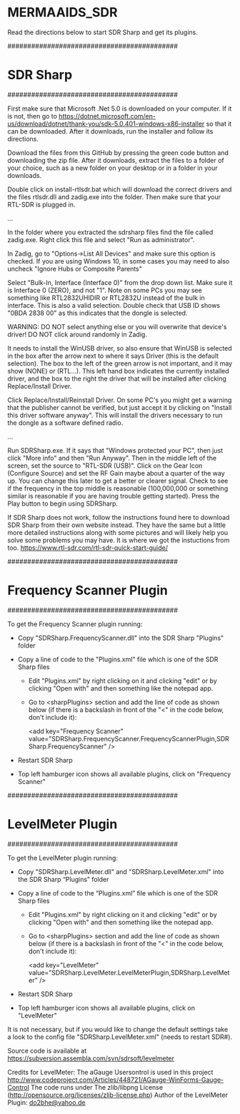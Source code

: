 # MERMAAIDS_SDR

Read the directions below to start SDR Sharp and get its plugins. 

###########################################
# SDR Sharp
###########################################

First make sure that Microsoft .Net 5.0 is downloaded on your computer. If it is not, then go to https://dotnet.microsoft.com/en-us/download/dotnet/thank-you/sdk-5.0.401-windows-x86-installer so that it can be downloaded. After it downloads, run the installer and follow its directions.

Download the files from this GitHub by pressing the green code button and downloading the zip file. After it downloads, extract the files to a folder of your choice, such as a new folder on your desktop or in a folder in your downloads.  

Double click on install-rtlsdr.bat which will download the correct drivers and the files rtlsdr.dll and zadig.exe into the folder. Then make sure that your RTL-SDR is plugged in. 

...

In the folder where you extracted the sdrsharp files find the file called zadig.exe. Right click this file and select "Run as administrator".

In Zadig, go to "Options->List All Devices" and make sure this option is checked. If you are using Windows 10, in some cases you may need to also uncheck "Ignore Hubs or Composite Parents"

Select "Bulk-In, Interface (Interface 0)" from the drop down list. Make sure it is Interface 0 (ZERO), and not "1". Note on some PCs you may see something like RTL2832UHIDIR or RTL2832U instead of the bulk in interface. This is also a valid selection. Double check that USB ID shows "0BDA 2838 00" as this indicates that the dongle is selected.

WARNING: DO NOT select anything else or you will overwrite that device's driver! DO NOT click around randomly in Zadig.

It needs to install the WinUSB driver, so also ensure that WinUSB is selected in the box after the arrow next to where it says Driver (this is the default selection). The box to the left of the green arrow is not important, and it may show (NONE) or (RTL...). This left hand box indicates the currently installed driver, and the box to the right the driver that will be installed after clicking Replace/Install Driver.

Click Replace/Install/Reinstall Driver. On some PC's you might get a warning that the publisher cannot be verified, but just accept it by clicking on "Install this driver software anyway". This will install the drivers necessary to run the dongle as a software defined radio.

...

Run SDRSharp.exe. If it says that "Windows protected your PC", then just click "More info" and then "Run Anyway". Then in the middle left of the screen, set the source to "RTL-SDR (USB)". Click on the Gear Icon (Configure Source) and set the RF Gain maybe about a quarter of the way up. You can change this later to get a better or clearer signal. Check to see if the frequency in the top middle is reasonable (100,000,000 or something similar is reasonable if you are having trouble getting started). Press the Play button to begin using SDRSharp. 

If SDR Sharp does not work, follow the instructions found here to download SDR Sharp from their own website instead. They have the same but a little more detailed instructions along with some pictures and will likely help you solve some problems you may have. It is where we got the instuctions from too. https://www.rtl-sdr.com/rtl-sdr-quick-start-guide/


###########################################
# Frequency Scanner Plugin
###########################################

To get the Frequency Scanner plugin running: 
  - Copy "SDRSharp.FrequencyScanner.dll" into the SDR Sharp "Plugins" folder
  - Copy a line of code to the "Plugins.xml" file which is one of the SDR Sharp files
      - Edit "Plugins.xml" by right clicking on it and clicking "edit" or by clicking "Open with" and then something like the notepad app. 
      - Go to \<sharpPlugins> section and add the line of code as shown below (if there is a backslash in front of the "<" in the code below, don't include it):
  
        \<add key="Frequency Scanner" value="SDRSharp.FrequencyScanner.FrequencyScannerPlugin,SDRSharp.FrequencyScanner" />
  
  - Restart SDR Sharp
  - Top left hamburger icon shows all available plugins, click on "Frequency Scanner"


###########################################
# LevelMeter Plugin
###########################################

To get the LevelMeter plugin running: 
  - Copy "SDRSharp.LevelMeter.dll" and "SDRSharp.LevelMeter.xml" into the SDR Sharp “Plugins” folder
  - Copy a line of code to the “Plugins.xml” file which is one of the SDR Sharp files
      - Edit "Plugins.xml" by right clicking on it and clicking "edit" or by clicking "Open with" and then something like the notepad app.
      - Go to \<sharpPlugins> section and add the line of code as shown below (if there is a backslash in front of the "<" in the code below, don't include it):
  
        \<add key="LevelMeter" value="SDRSharp.LevelMeter.LevelMeterPlugin,SDRSharp.LevelMeter" />
  
  - Restart SDR Sharp
  - Top left hamburger icon shows all available plugins, click on "LevelMeter"

It is not necessary, but if you would like to change the default settings take a look to the config file "SDRSharp.LevelMeter.xml" (needs to restart SDR#).
 
Source code is available at https://subversion.assembla.com/svn/sdrsoft/levelmeter

Credits for LevelMeter: 
  The aGauge Usersontrol is used in this project 
  http://www.codeproject.com/Articles/448721/AGauge-WinForms-Gauge-Control
  The code runs under The zlib/libpng License (http://opensource.org/licenses/zlib-license.php)
  Author of the LevelMeter Plugin: 
    do2bhe@yahoo.de
